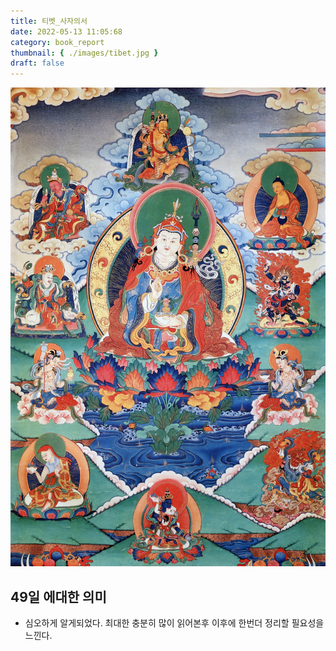 ```yaml
---
title: 티벳_사자의서
date: 2022-05-13 11:05:68
category: book_report
thumbnail: { ./images/tibet.jpg }
draft: false
---
```


![티벳](./images/tibet.jpg)

## 49일 에대한 의미

- 심오하게 알게되었다. 최대한 충분히 많이 읽어본후 이후에 한번더 정리할 필요성을 느낀다.
